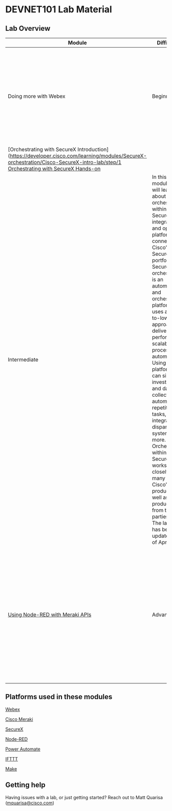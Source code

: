 # DEVNET101 Lab Material

## Lab Overview

|  Module  |  Difficulty  | Description |
|  ---  |  ---  | --- |
|  Doing more with Webex | Beginner | To start off, let's try creating a workflow to integrate Webex with another application! Try using [IFTTT](https://ifttt.com/explore), [Make](https://apphub.webex.com/applications/make-make), or [Power Automate](https://apphub.webex.com/applications/microsoft-power-automate-for-webex-cisco-systems-61111) to do this. Feel free to create anything! |
|  [Orchestrating with SecureX Introduction](https://developer.cisco.com/learning/modules/SecureX-orchestration/Cisco-SecureX-intro-lab/step/1 [Orchestrating with SecureX Hands-on](https://developer.cisco.com/learning/modules/SecureX-orchestration/Cisco-SecureX-101-lab/step/1)
| Intermediate | In this module, you will learn about orchestration within SecureX – an integrated and open platform that connects Cisco’s Secure portfolio. SecureX orchestration is an automation and orchestration platform that uses a no-to-low code approach to deliver high-performance, scalable process automation. Using this platform, we can simplify investigation and data collection, automate repetitive tasks, integrate disparate systems, and more. Orchestration within SecureX works closely with many of Cisco’s products as well as products from third parties. **Note:** The lab link has been updated as of Apr 21. |
| [Using Node-RED with Meraki APIs](https://community.meraki.com/t5/Meraki-Node-RED-API-E-Learning/ct-p/apitraining) | Advanced | In this module, you will become familiar with Node-RED, an open source flow based development tool for visual programming. You will see how you can use Node-RED to interact with Meraki APIs in real-time, and integrate with other platforms. |

## Platforms used in these modules

[Webex](https://developer.webex.com/)

[Cisco Meraki](https://developer.cisco.com/meraki/meraki-platform/)

[SecureX](https://developer.cisco.com/securex/)

[Node-RED](https://nodered.org/about/)

[Power Automate](https://powerautomate.microsoft.com/en-US/connectors/details/shared_webex/webex/)

[IFTTT](https://ifttt.com/explore)

[Make](https://www.make.com/en/integrations/webex-teams)

## Getting help

Having issues with a lab, or just getting started? Reach out to Matt Quarisa (mquarisa@cisco.com)
